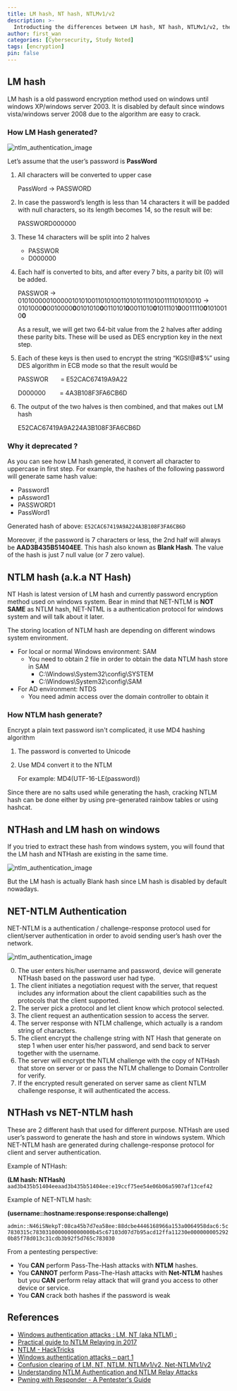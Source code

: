 ```yaml
---
title: LM hash, NT hash, NTLMv1/v2
description: >-
  Introducting the differences between LM hash, NT hash, NTLMv1/v2, the encryption method used by Windows authentication
author: first_wan
categories: [Cybersecurity, Study Noted]
tags: [encryption]
pin: false
---
```


## LM hash
LM hash is a old password encryption method used on windows until windows XP/windows server 2003. It is disabled by default since windows vista/windows server 2008 due to the algorithm are easy to crack.

### How LM Hash generated?
![ntlm_authentication_image](/blogs/ntlm_authentication/ntlm_hash_1.png)

Let’s assume that the user’s password is **PassWord**

1. All characters will be converted to upper case
    
    PassWord -> PASSWORD
    
2. In case the password’s length is less than 14 characters it will be padded with null characters, so its length becomes 14, so the result will be: 
   
   PASSWORD000000
3. These 14 characters will be split into 2 halves
    - PASSWOR
    - D000000
4. Each half is converted to bits, and after every 7 bits, a parity bit (0) will be added.
    
    PASSWOR → 01010000010000010101001101010011010101110100111101010010 → 0101000**0**0010000**0**0101010**0**0110101**0**0011010**0**1011101**0**0011110**0**1010010**0**
    
    As a result, we will get two 64-bit value from the 2 halves after adding these parity bits. These will be used as DES encryption key in the next step.
    
5. Each of these keys is then used to encrypt the string “KGS!@#$%” using DES algorithm in ECB mode so that the result would be
   
    PASSWOR       = E52CAC67419A9A22

    D000000        = 4A3B108F3FA6CB6D
    
6. The output of the two halves is then combined, and that makes out LM hash
    
    E52CAC67419A9A224A3B108F3FA6CB6D

### Why it deprecated ?

As you can see how LM hash generated, it convert all character to uppercase in first step. For example, the hashes of the following password will generate same hash value:

- Password1
- pAssword1
- PASSWORD1
- PassWord1

Generated hash of above: `E52CAC67419A9A224A3B108F3FA6CB6D`

Moreover, if the password is 7 characters or less, the 2nd half will always be **AAD3B435B51404EE**. This hash also known as **Blank Hash**. The value of the hash is just 7 null value (or 7 zero value).

## NTLM hash (a.k.a NT Hash)

NT Hash is latest version of LM hash and currently password encryption method used on windows system. Bear in mind that NET-NTLM is **NOT SAME** as NTLM hash, NET-NTML is a authentication protocol for windows system and will talk about it later. 

The storing location of NTLM hash are depending on different windows system environment. 

- For local or normal Windows environment: SAM
    - You need to obtain 2 file in order to obtain the data NTLM hash store in SAM
        - C:\Windows\System32\config\SYSTEM
        - C:\Windows\System32\config\SAM
- For AD environment: NTDS
    - You need admin access over the domain controller to obtain it

### How NTLM hash generate?
Encrypt a plain text password isn't complicated, it use MD4 hashing algorithm

1. The password is converted to Unicode
2. Use MD4 convert it to the NTLM
    
   For example: MD4(UTF-16-LE(password))

Since there are no salts used while generating the hash, cracking NTLM hash can be done either by using pre-generated rainbow tables or using hashcat.

## NTHash and LM hash on windows

If you tried to extract these hash from windows system, you will found that the LM hash and NTHash are existing in the same time.

![ntlm_authentication_image](/blogs/ntlm_authentication/nthash_1.png)

But the LM hash is actually Blank hash since LM hash is disabled by default nowadays.

## NET-NTLM Authentication

NET-NTLM is a authentication / challenge-response protocol used for client/server authentication in order to avoid sending user’s hash over the network.

![ntlm_authentication_image](/blogs/ntlm_authentication/net_ntlm_authentication_1.png)

0. The user enters his/her username and password, device will generate NTHash based on the password user had type.
1. The client initiates a negotiation request with the server, that request includes any information about the client capabilities such as the protocols that the client supported.
2. The server pick a protocol and let client know which protocol selected.
3. The client request an authentication session to access the server.
4. The server response with NTLM challenge, which actually is a random string of characters.
5. The client encrypt the challenge string with NT Hash that generate on step 1 when user enter his/her password, and send back to server together with the username.
6. The server will encrypt the NTLM challenge with the copy of NTHash that store on server or or pass the NTLM challenge to Domain Controller for verify.
7. If the encrypted result generated on server same as client NTLM challenge response, it will authenticated the access.

## NTHash vs NET-NTLM hash
These are 2 different hash that used for different purpose. NTHash are used user’s password to generate the hash and store in windows system. Which NET-NTLM hash are generated during challenge-response protocol for client and server authentication.

Example of NTHash:

**(LM hash: NTHash)**
`aad3b435b51404eeaad3b435b51404ee:e19ccf75ee54e06b06a5907af13cef42`

Example of NET-NTLM hash:

**(username::hostname:response:response:challenge)**

`admin::N46iSNekpT:08ca45b7d7ea58ee:88dcbe4446168966a153a0064958dac6:5c7830315c7830310000000000000b45c67103d07d7b95acd12ffa11230e0000000052920b85f78d013c31cdb3b92f5d765c783030`

From a pentesting perspective:
- You **CAN** perform Pass-The-Hash attacks with **NTLM** hashes.
- You **CANNOT** perform Pass-The-Hash attacks with **Net-NTLM** hashes but you **CAN** perform relay attack that will grand you access to other device or service.
- You **CAN** crack both hashes if the password is weak

## References
- [Windows authentication attacks : LM, NT (aka NTLM) :](https://medium.com/@aniswersighni/windows-authentication-attacks-lm-nt-aka-ntlm-794bdcfe3887)
- [Practical guide to NTLM Relaying in 2017](https://byt3bl33d3r.github.io/practical-guide-to-ntlm-relaying-in-2017-aka-getting-a-foothold-in-under-5-minutes.html)
- [NTLM - HackTricks](https://book.hacktricks.xyz/windows-hardening/ntlm)
- [Windows authentication attacks – part 1](https://blog.redforce.io/windows-authentication-and-attacks-part-1-ntlm/)
- [Confusion clearing of LM, NT, NTLM, NTLMv1/v2, Net-NTLMv1/v2](https://mahim-firoj.medium.com/confusion-clearing-of-lm-nt-ntlm-ntlmv1-v2-net-ntlmv1-v2-53ab8f3b70fa)
- [Understanding NTLM Authentication and NTLM Relay Attacks](https://www.vaadata.com/blog/understanding-ntlm-authentication-and-ntlm-relay-attacks/#ntlm-one-authentication-protocol-two-versions-ntlmv1-and-ntlmv2)
- [Pwning with Responder - A Pentester's Guide](https://notsosecure.com/pwning-with-responder-a-pentesters-guide)
